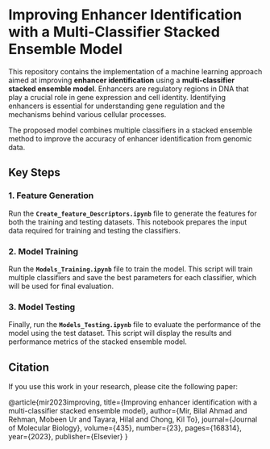 
# Improving Enhancer Identification with a Multi-Classifier Stacked Ensemble Model

This repository contains the implementation of a machine learning approach aimed at improving **enhancer identification** using a **multi-classifier stacked ensemble model**. Enhancers are regulatory regions in DNA that play a crucial role in gene expression and cell identity. Identifying enhancers is essential for understanding gene regulation and the mechanisms behind various cellular processes.

The proposed model combines multiple classifiers in a stacked ensemble method to improve the accuracy of enhancer identification from genomic data.

## Key Steps

### 1. Feature Generation
Run the **`Create_feature_Descriptors.ipynb`** file to generate the features for both the training and testing datasets. This notebook prepares the input data required for training and testing the classifiers.

### 2. Model Training
Run the **`Models_Training.ipynb`** file to train the model. This script will train multiple classifiers and save the best parameters for each classifier, which will be used for final evaluation.

### 3. Model Testing
Finally, run the **`Models_Testing.ipynb`** file to evaluate the performance of the model using the test dataset. This script will display the results and performance metrics of the stacked ensemble model.

## Citation
If you use this work in your research, please cite the following paper:

@article{mir2023improving,
  title={Improving enhancer identification with a multi-classifier stacked ensemble model},
  author={Mir, Bilal Ahmad and Rehman, Mobeen Ur and Tayara, Hilal and Chong, Kil To},
  journal={Journal of Molecular Biology},
  volume={435},
  number={23},
  pages={168314},
  year={2023},
  publisher={Elsevier}
}
